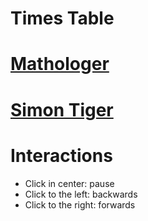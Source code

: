 # Times Table

# [Mathologer](https://www.youtube.com/watch?v=qhbuKbxJsk8)
# [Simon Tiger](https://www.youtube.com/watch?v=WDYiBnij2wY)

# Interactions

* Click in center: pause
* Click to the left: backwards
* Click to the right: forwards